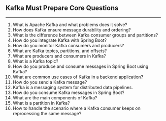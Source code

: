 ## Kafka Must Prepare Core Questions

---

1. What is Apache Kafka and what problems does it solve?
2. How does Kafka ensure message durability and ordering?
3. What is the difference between Kafka consumer groups and partitions?
4. How do you integrate Kafka with Spring Boot?
5. How do you monitor Kafka consumers and producers?
6. What are Kafka topics, partitions, and offsets?
7. What are producers and consumers in Kafka?
8. What is a Kafka topic?
9. How do you produce and consume messages in Spring Boot using Kafka?
10. What are common use cases of Kafka in a backend application?
11. How do you send a Kafka message?
12. Kafka is a messaging system for distributed data pipelines.
13. How do you consume Kafka messages in Spring Boot?
14. What are the main components of Kafka?
15. What is a partition in Kafka?
16. How to handle the scenario where a Kafka consumer keeps on reprocessing the same message?